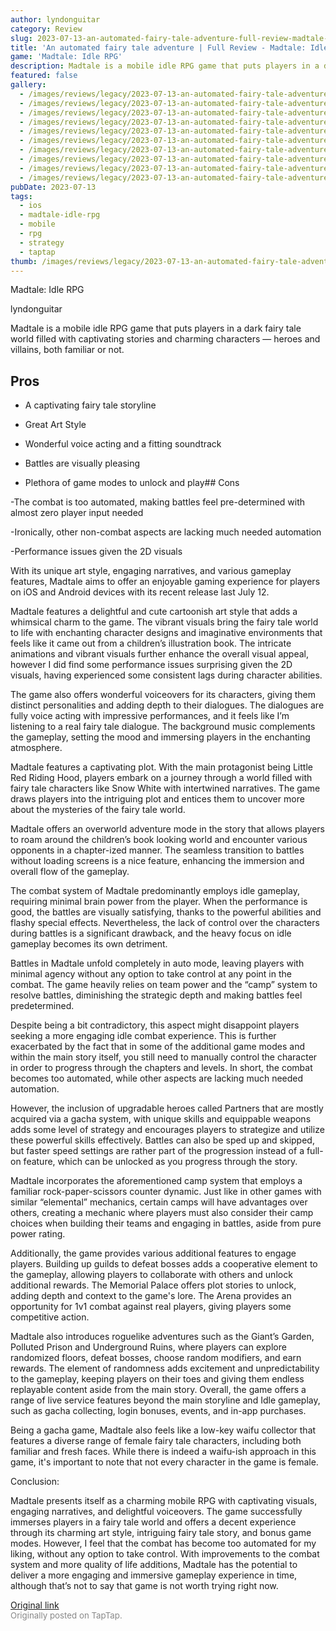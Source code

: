 ```yaml
---
author: lyndonguitar
category: Review
slug: 2023-07-13-an-automated-fairy-tale-adventure-full-review-madtale-idle-rpg
title: 'An automated fairy tale adventure | Full Review - Madtale: Idle RPG'
game: 'Madtale: Idle RPG'
description: Madtale is a mobile idle RPG game that puts players in a dark fairy tale world filled with captivating stories and charming characters — heroes and villains, both familiar or not.
featured: false
gallery:
  - /images/reviews/legacy/2023-07-13-an-automated-fairy-tale-adventure--full-review---madtale-idle-rpg-0.avif
  - /images/reviews/legacy/2023-07-13-an-automated-fairy-tale-adventure--full-review---madtale-idle-rpg-1.avif
  - /images/reviews/legacy/2023-07-13-an-automated-fairy-tale-adventure--full-review---madtale-idle-rpg-2.avif
  - /images/reviews/legacy/2023-07-13-an-automated-fairy-tale-adventure--full-review---madtale-idle-rpg-3.avif
  - /images/reviews/legacy/2023-07-13-an-automated-fairy-tale-adventure--full-review---madtale-idle-rpg-4.avif
  - /images/reviews/legacy/2023-07-13-an-automated-fairy-tale-adventure--full-review---madtale-idle-rpg-5.avif
  - /images/reviews/legacy/2023-07-13-an-automated-fairy-tale-adventure--full-review---madtale-idle-rpg-6.avif
  - /images/reviews/legacy/2023-07-13-an-automated-fairy-tale-adventure--full-review---madtale-idle-rpg-7.avif
  - /images/reviews/legacy/2023-07-13-an-automated-fairy-tale-adventure--full-review---madtale-idle-rpg-8.avif
  - /images/reviews/legacy/2023-07-13-an-automated-fairy-tale-adventure--full-review---madtale-idle-rpg-9.avif
pubDate: 2023-07-13
tags:
  - ios
  - madtale-idle-rpg
  - mobile
  - rpg
  - strategy
  - taptap
thumb: /images/reviews/legacy/2023-07-13-an-automated-fairy-tale-adventure--full-review---madtale-idle-rpg-0.avif
---
```


Madtale: Idle RPG

lyndonguitar

Madtale is a mobile idle RPG game that puts players in a dark fairy tale world filled with captivating stories and charming characters — heroes and villains, both familiar or not.




## Pros



- A captivating fairy tale storyline


- Great Art Style


- Wonderful voice acting and a fitting soundtrack


- Battles are visually pleasing


- Plethora of game modes to unlock and play## Cons


-The combat is too automated, making battles feel pre-determined with almost zero player input needed

-Ironically, other non-combat aspects are lacking much needed automation

-Performance issues given the 2D visuals

With its unique art style, engaging narratives, and various gameplay features, Madtale aims to offer an enjoyable gaming experience for players on iOS and Android devices with its recent release last July 12.

Madtale features a delightful and cute cartoonish art style that adds a whimsical charm to the game. The vibrant visuals bring the fairy tale world to life with enchanting character designs and imaginative environments that feels like it came out from a children’s illustration book. The intricate animations and vibrant visuals further enhance the overall visual appeal, however I did find some performance issues surprising given the 2D visuals, having experienced some consistent lags during character abilities.

The game also offers wonderful voiceovers for its characters, giving them distinct personalities and adding depth to their dialogues. The dialogues are fully voice acting with impressive performances, and it feels like I’m listening to a real fairy tale dialogue. The background music complements the gameplay, setting the mood and immersing players in the enchanting atmosphere.

Madtale features a captivating plot. With the main protagonist being Little Red Riding Hood, players embark on a journey through a world filled with fairy tale characters like Snow White with intertwined narratives. The game draws players into the intriguing plot and entices them to uncover more about the mysteries of the fairy tale world.

Madtale offers an overworld adventure mode in the story that allows players to roam around the children’s book looking world and encounter various opponents in a chapter-ized manner. The seamless transition to battles without loading screens is a nice feature, enhancing the immersion and overall flow of the gameplay.

The combat system of Madtale predominantly employs idle gameplay, requiring minimal brain power from the player. When the performance is good, the battles are visually satisfying, thanks to the powerful abilities and flashy special effects. Nevertheless, the lack of control over the characters during battles is a significant drawback, and the heavy focus on idle gameplay becomes its own detriment.

Battles in Madtale unfold completely in auto mode, leaving players with minimal agency without any option to take control at any point in the combat. The game heavily relies on team power and the “camp” system to resolve battles, diminishing the strategic depth and making battles feel predetermined.

Despite being a bit contradictory, this aspect might disappoint players seeking a more engaging idle combat experience. This is further exacerbated by the fact that in some of the additional game modes and within the main story itself, you still need to manually control the character in order to progress through the chapters and levels. In short, the combat becomes too automated, while other aspects are lacking much needed automation.

However, the inclusion of upgradable heroes called Partners that are mostly acquired via a gacha system, with unique skills and equippable weapons adds some level of strategy and encourages players to strategize and utilize these powerful skills effectively. Battles can also be sped up and skipped, but faster speed settings are rather part of the progression instead of a full-on feature, which can be unlocked as you progress through the story.

Madtale incorporates the aforementioned camp system that employs a familiar rock-paper-scissors counter dynamic. Just like in other games with similar “elemental” mechanics, certain camps will have advantages over others, creating a mechanic where players must also consider their camp choices when building their teams and engaging in battles, aside from pure power rating.

Additionally, the game provides various additional features to engage players. Building up guilds to defeat bosses adds a cooperative element to the gameplay, allowing players to collaborate with others and unlock additional rewards. The Memorial Palace offers plot stories to unlock, adding depth and context to the game's lore. The Arena provides an opportunity for 1v1 combat against real players, giving players some competitive action.

Madtale also introduces roguelike adventures such as the Giant’s Garden, Polluted Prison and Underground Ruins, where players can explore randomized floors, defeat bosses, choose random modifiers, and earn rewards. The element of randomness adds excitement and unpredictability to the gameplay, keeping players on their toes and giving them endless replayable content aside from the main story. Overall, the game offers a range of live service features beyond the main storyline and Idle gameplay, such as gacha collecting, login bonuses, events, and in-app purchases.

Being a gacha game, Madtale also feels like a low-key waifu collector that features a diverse range of female fairy tale characters, including both familiar and fresh faces. While there is indeed a waifu-ish approach in this game, it's important to note that not every character in the game is female.

Conclusion:

Madtale presents itself as a charming mobile RPG with captivating visuals, engaging narratives, and delightful voiceovers. The game successfully immerses players in a fairy tale world and offers a decent experience through its charming art style, intriguing fairy tale story, and bonus game modes. However, I feel that the combat has become too automated for my liking, without any option to take control. With improvements to the combat system and more quality of life additions, Madtale has the potential to deliver a more engaging and immersive gameplay experience in time, although that’s not to say that game is not worth trying right now.

[Original link](https://m.taptap.io/post/5992003?share_id=039529614ab5&utm_medium=share&utm_source=discord)<br><span style="font-size: 0.95em; color: #888;">Originally posted on TapTap.</span>